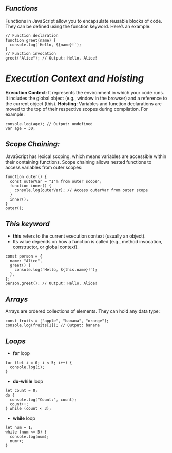 ## _Functions_

Functions in JavaScript allow you to encapsulate reusable blocks of code. They can be defined using the function keyword. Here’s an example:

```
// Function declaration
function greet(name) {
  console.log(`Hello, ${name}!`);
}
// Function invocation
greet("Alice"); // Output: Hello, Alice!
```

# _Execution Context and Hoisting_

**Execution Context**: It represents the environment in which your code runs. It includes the global object (e.g., window in the browser) and a reference to the current object (this).
**Hoisting**: Variables and function declarations are moved to the top of their respective scopes during compilation. For example:

```
console.log(age); // Output: undefined
var age = 30;
```
## _Scope Chaining:_
JavaScript has lexical scoping, which means variables are accessible within their containing functions. Scope chaining allows nested functions to access variables from outer scopes:

```
function outer() {
  const outerVar = "I'm from outer scope";
  function inner() {
    console.log(outerVar); // Access outerVar from outer scope
  }
  inner();
}
outer();
```

## _This keyword_
* **this** refers to the current execution context (usually an object).
* Its value depends on how a function is called (e.g., method invocation, constructor, or global context).
```
const person = {
  name: "Alice",
  greet() {
    console.log(`Hello, ${this.name}!`);
  },
};
person.greet(); // Output: Hello, Alice!
```

## _Arrays_
Arrays are ordered collections of elements. They can hold any data type:

```
const fruits = ["apple", "banana", "orange"];
console.log(fruits[1]); // Output: banana
```

## _Loops_

* **for** loop
```
for (let i = 0; i < 5; i++) {
  console.log(i);
}
```

* **do-while** loop
```
let count = 0;
do {
  console.log("Count:", count);
  count++;
} while (count < 3);
```

* **while** loop
```
let num = 1;
while (num <= 5) {
  console.log(num);
  num++;
}
```
